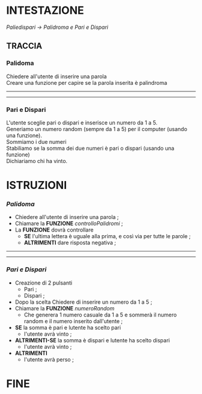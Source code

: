 # INTESTAZIONE

_Paliedispari -> Palidroma e Pari e Dispari_

## TRACCIA

### Palidoma

Chiedere all'utente di inserire una parola  
Creare una funzione per capire se la parola inserita è palindroma

---

---

### Pari e Dispari

L'utente sceglie pari o dispari e inserisce un numero da 1 a 5.  
Generiamo un numero random (sempre da 1 a 5) per il computer (usando una funzione).  
Sommiamo i due numeri  
Stabiliamo se la somma dei due numeri è pari o dispari (usando una funzione)  
Dichiariamo chi ha vinto.

# ISTRUZIONI

### **_Palidoma_**

- Chiedere all'utente di inserire una parola ;
- Chiamare la **FUNZIONE** _controlloPalidromi_ ;
- La **FUNZIONE** dovrà controllare
  - **SE** l'ultima lettera è uguale alla prima, e così via per tutte le parole ;
  - **ALTRIMENTI** dare risposta negativa ;

---

---

### **_Pari e Dispari_**

- Creazione di 2 pulsanti
  - Pari ;
  - Dispari ;
- Dopo la scelta Chiedere di inserire un numero da 1 a 5 ;
- Chiamare la **FUNZIONE** _numeroRandom_
  - Che generera 1 numero casuale da 1 a 5 e sommerà il numero random e il numero inserito dall'utente ;
- **SE** la somma è pari e lutente ha scelto pari
  - l'utente avrà vinto ;
- **ALTRIMENTI-SE** la somma è dispari e lutente ha scelto dispari
  - l'utente avrà vinto ;
- **ALTRIMENTI**
  - l'utente avrà perso ;

# FINE
